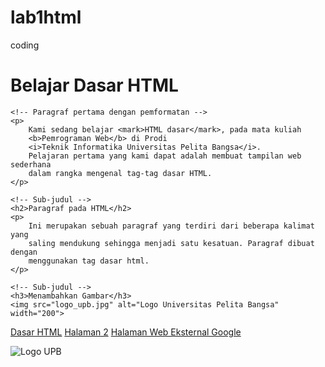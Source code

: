 # lab1html
coding 
<!DOCTYPE html>
<html lang="id">
<head>
    <meta charset="UTF-8">
    <meta name="viewport" content="width=device-width, initial-scale=1.0">
    <title>Tag HTML Dasar</title>
</head>
<body>
    <!-- Judul utama -->
    <h1>Belajar Dasar HTML</h1>

    <!-- Paragraf pertama dengan pemformatan -->
    <p>
        Kami sedang belajar <mark>HTML dasar</mark>, pada mata kuliah 
        <b>Pemrograman Web</b> di Prodi 
        <i>Teknik Informatika Universitas Pelita Bangsa</i>. 
        Pelajaran pertama yang kami dapat adalah membuat tampilan web sederhana 
        dalam rangka mengenal tag-tag dasar HTML.
    </p>

    <!-- Sub-judul -->
    <h2>Paragraf pada HTML</h2>
    <p>
        Ini merupakan sebuah paragraf yang terdiri dari beberapa kalimat yang 
        saling mendukung sehingga menjadi satu kesatuan. Paragraf dibuat dengan 
        menggunakan tag dasar html.
    </p>

    <!-- Sub-judul -->
    <h3>Menambahkan Gambar</h3>
    <img src="logo_upb.jpg" alt="Logo Universitas Pelita Bangsa" width="200">
<nav>
    <a href="lab1_tag_dasar.html">Dasar HTML</a>
    <a href="lab1_halaman2.html">Halaman 2</a>
    <a href="http://www.google.com">Halaman Web Eksternal Google</a>
</nav>
</body>
</html>

![Logo UPB](images/logo_upb.png)


